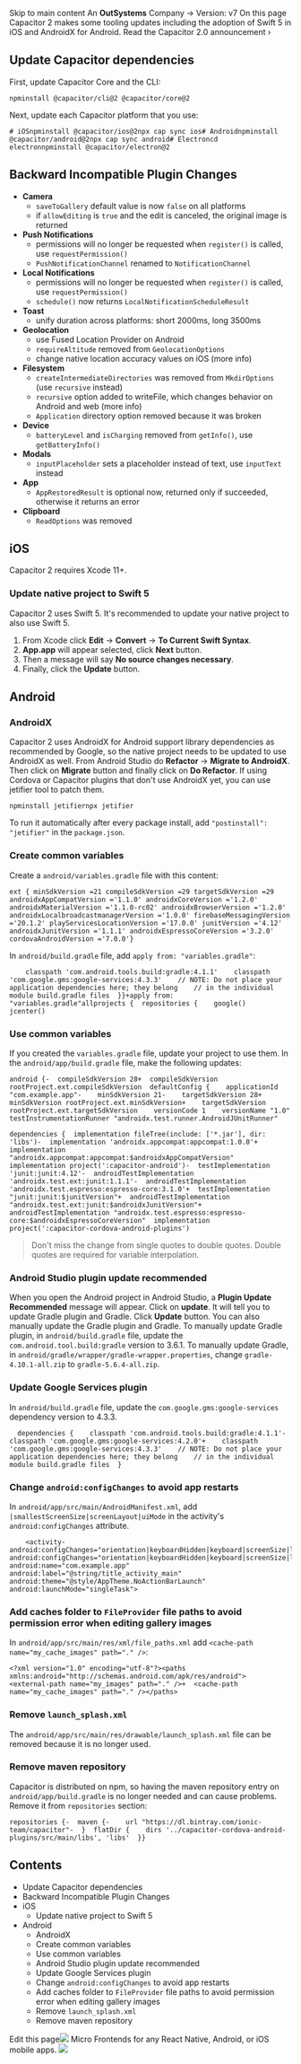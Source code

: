 Skip to main content
An **OutSystems** Company →
Version: v7
On this page
Capacitor 2 makes some tooling updates including the adoption of Swift 5 in iOS and AndroidX for Android.
Read the Capacitor 2.0 announcement ›
## Update Capacitor dependencies​
First, update Capacitor Core and the CLI:
```
npminstall @capacitor/cli@2 @capacitor/core@2
```

Next, update each Capacitor platform that you use:
```
# iOSnpminstall @capacitor/ios@2npx cap sync ios# Androidnpminstall @capacitor/android@2npx cap sync android# Electroncd electronnpminstall @capacitor/electron@2
```

## Backward Incompatible Plugin Changes​
  * **Camera**
    * `saveToGallery` default value is now `false` on all platforms
    * if `allowEditing` is `true` and the edit is canceled, the original image is returned
  * **Push Notifications**
    * permissions will no longer be requested when `register()` is called, use `requestPermission()`
    * `PushNotificationChannel` renamed to `NotificationChannel`
  * **Local Notifications**
    * permissions will no longer be requested when `register()` is called, use `requestPermission()`
    * `schedule()` now returns `LocalNotificationScheduleResult`
  * **Toast**
    * unify duration across platforms: short 2000ms, long 3500ms
  * **Geolocation**
    * use Fused Location Provider on Android
    * `requireAltitude` removed from `GeolocationOptions`
    * change native location accuracy values on iOS (more info)
  * **Filesystem**
    * `createIntermediateDirectories` was removed from `MkdirOptions` (use `recursive` instead)
    * `recursive` option added to writeFile, which changes behavior on Android and web (more info)
    * `Application` directory option removed because it was broken
  * **Device**
    * `batteryLevel` and `isCharging` removed from `getInfo()`, use `getBatteryInfo()`
  * **Modals**
    * `inputPlaceholder` sets a placeholder instead of text, use `inputText` instead
  * **App**
    * `AppRestoredResult` is optional now, returned only if succeeded, otherwise it returns an error
  * **Clipboard**
    * `ReadOptions` was removed


## iOS​
Capacitor 2 requires Xcode 11+.
### Update native project to Swift 5​
Capacitor 2 uses Swift 5. It's recommended to update your native project to also use Swift 5.
  1. From Xcode click **Edit** -> **Convert** -> **To Current Swift Syntax**.
  2. **App.app** will appear selected, click **Next** button.
  3. Then a message will say **No source changes necessary**.
  4. Finally, click the **Update** button.


## Android​
### AndroidX​
Capacitor 2 uses AndroidX for Android support library dependencies as recommended by Google, so the native project needs to be updated to use AndroidX as well.
From Android Studio do **Refactor** -> **Migrate to AndroidX**. Then click on **Migrate** button and finally click on **Do Refactor**.
If using Cordova or Capacitor plugins that don't use AndroidX yet, you can use jetifier tool to patch them.
```
npminstall jetifiernpx jetifier
```

To run it automatically after every package install, add `"postinstall": "jetifier"` in the `package.json`.
### Create common variables​
Create a `android/variables.gradle` file with this content:
```
ext { minSdkVersion =21 compileSdkVersion =29 targetSdkVersion =29 androidxAppCompatVersion ='1.1.0' androidxCoreVersion ='1.2.0' androidxMaterialVersion ='1.1.0-rc02' androidxBrowserVersion ='1.2.0' androidxLocalbroadcastmanagerVersion ='1.0.0' firebaseMessagingVersion ='20.1.2' playServicesLocationVersion ='17.0.0' junitVersion ='4.12' androidxJunitVersion ='1.1.1' androidxEspressoCoreVersion ='3.2.0' cordovaAndroidVersion ='7.0.0'}
```

In `android/build.gradle` file, add `apply from: "variables.gradle"`:
```
    classpath 'com.android.tools.build:gradle:4.1.1'    classpath 'com.google.gms:google-services:4.3.3'    // NOTE: Do not place your application dependencies here; they belong    // in the individual module build.gradle files  }}+apply from: "variables.gradle"allprojects {  repositories {    google()    jcenter()
```

### Use common variables​
If you created the `variables.gradle` file, update your project to use them.
In the `android/app/build.gradle` file, make the following updates:
```
android {-  compileSdkVersion 28+  compileSdkVersion rootProject.ext.compileSdkVersion  defaultConfig {    applicationId "com.example.app"-    minSdkVersion 21-    targetSdkVersion 28+    minSdkVersion rootProject.ext.minSdkVersion+    targetSdkVersion rootProject.ext.targetSdkVersion    versionCode 1    versionName "1.0"    testInstrumentationRunner "androidx.test.runner.AndroidJUnitRunner"
```

```
dependencies {  implementation fileTree(include: ['*.jar'], dir: 'libs')-  implementation 'androidx.appcompat:appcompat:1.0.0'+  implementation "androidx.appcompat:appcompat:$androidxAppCompatVersion"  implementation project(':capacitor-android')-  testImplementation 'junit:junit:4.12'-  androidTestImplementation 'androidx.test.ext:junit:1.1.1'-  androidTestImplementation 'androidx.test.espresso:espresso-core:3.1.0'+  testImplementation "junit:junit:$junitVersion"+  androidTestImplementation "androidx.test.ext:junit:$androidxJunitVersion"+  androidTestImplementation "androidx.test.espresso:espresso-core:$androidxEspressoCoreVersion"  implementation project(':capacitor-cordova-android-plugins')
```

> Don't miss the change from single quotes to double quotes. Double quotes are required for variable interpolation.
### Android Studio plugin update recommended​
When you open the Android project in Android Studio, a **Plugin Update Recommended** message will appear. Click on **update**. It will tell you to update Gradle plugin and Gradle. Click **Update** button.
You can also manually update the Gradle plugin and Gradle.
To manually update Gradle plugin, in `android/build.gradle` file, update the `com.android.tool.build:gradle` version to 3.6.1.
To manually update Gradle, in `android/gradle/wrapper/gradle-wrapper.properties`, change `gradle-4.10.1-all.zip` to `gradle-5.6.4-all.zip`.
### Update Google Services plugin​
In `android/build.gradle` file, update the `com.google.gms:google-services` dependency version to 4.3.3.
```
  dependencies {    classpath 'com.android.tools.build:gradle:4.1.1'-    classpath 'com.google.gms:google-services:4.2.0'+    classpath 'com.google.gms:google-services:4.3.3'    // NOTE: Do not place your application dependencies here; they belong    // in the individual module build.gradle files  }
```

### Change `android:configChanges` to avoid app restarts​
In `android/app/src/main/AndroidManifest.xml`, add `|smallestScreenSize|screenLayout|uiMode` in the activity's `android:configChanges` attribute.
```
    <activity-      android:configChanges="orientation|keyboardHidden|keyboard|screenSize|locale"+      android:configChanges="orientation|keyboardHidden|keyboard|screenSize|locale|smallestScreenSize|screenLayout|uiMode"      android:name="com.example.app"      android:label="@string/title_activity_main"      android:theme="@style/AppTheme.NoActionBarLaunch"      android:launchMode="singleTask">
```

### Add caches folder to `FileProvider` file paths to avoid permission error when editing gallery images​
In `android/app/src/main/res/xml/file_paths.xml` add `<cache-path name="my_cache_images" path="." />`:
```
<?xml version="1.0" encoding="utf-8"?><paths xmlns:android="http://schemas.android.com/apk/res/android">  <external-path name="my_images" path="." />+  <cache-path name="my_cache_images" path="." /></paths>
```

### Remove `launch_splash.xml`​
The `android/app/src/main/res/drawable/launch_splash.xml` file can be removed because it is no longer used.
### Remove maven repository​
Capacitor is distributed on npm, so having the maven repository entry on `android/app/build.gradle` is no longer needed and can cause problems. Remove it from `repositories` section:
```
repositories {-  maven {-    url "https://dl.bintray.com/ionic-team/capacitor"-  }  flatDir {    dirs '../capacitor-cordova-android-plugins/src/main/libs', 'libs'  }}
```

## Contents
  * Update Capacitor dependencies
  * Backward Incompatible Plugin Changes
  * iOS
    * Update native project to Swift 5
  * Android
    * AndroidX
    * Create common variables
    * Use common variables
    * Android Studio plugin update recommended
    * Update Google Services plugin
    * Change `android:configChanges` to avoid app restarts
    * Add caches folder to `FileProvider` file paths to avoid permission error when editing gallery images
    * Remove `launch_splash.xml`
    * Remove maven repository


Edit this page![](https://images.prismic.io/ionicframeworkcom/d3d3f7a3-023b-4cdf-93af-84674f623818_portals+ad.png?auto=compress,format&rect=0,0,280,200&w=280&h=200)
Micro Frontends for any React Native, Android, or iOS mobile apps.
![](https://cdn.bizible.com/ipv?_biz_r=&_biz_h=802059049&_biz_u=bfa08d03ffe94cbc8ad825d7c77fcc94&_biz_l=https%3A%2F%2Fcapacitorjs.com%2Fdocs%2Fupdating%2F2-0&_biz_t=1739803065683&_biz_i=Updating%20to%202.0%20%7C%20Capacitor%20Documentation&_biz_n=26&rnd=916052&cdn_o=a&_biz_z=1739803065684)
